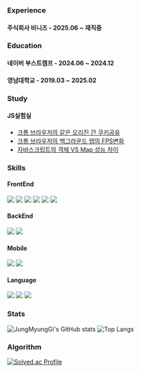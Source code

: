 ### Experience
#### 주식회사 비니즈 - 2025.06 ~ 재직중

### Education
#### 네이버 부스트캠프 - 2024.06 ~ 2024.12
#### 영남대학교 - 2019.03 ~ 2025.02

### Study
#### JS실험실
- [크롬 브라우저의 같은 오리진 간 쿠키공유](https://github.com/CorTorE/js-lab/pull/4)
- [크롬 브라우저의 백그라운드 탭의 FPS변화](https://github.com/CorTorE/js-lab/pull/6)
- [자바스크립트의 객체 VS Map 성능 차이](https://github.com/CorTorE/js-lab/pull/15)


### Skills
#### FrontEnd
![](https://img.shields.io/badge/TypeScript-3178C6?style=for-the-badge&logo=TypeScript&logoColor=white)
![](https://img.shields.io/badge/JavaScript-F7DF1E?style=for-the-badge&logo=JavaScript&logoColor=white)
![](https://img.shields.io/badge/HTML5-E34F26?style=for-the-badge&logo=html5&logoColor=white)
![](https://img.shields.io/badge/CSS3-1572B6?style=for-the-badge&logo=css3&logoColor=white)
![](https://img.shields.io/badge/React-20232A?style=for-the-badge&logo=react&logoColor=61DAFB)
![](https://img.shields.io/badge/Next.js-20232A?style=for-the-badge&logo=Next.js&logoColor=ffffff) 
#### BackEnd
![](https://img.shields.io/badge/Express-000000?style=for-the-badge&logo=express&logoColor=white)
![](https://img.shields.io/badge/MySQL-4479A1?style=for-the-badge&logo=MYSQL&logoColor=white)  

#### Mobile
![](https://img.shields.io/badge/Flutter-02569B?style=for-the-badge&logo=flutter&logoColor=white)
![](https://img.shields.io/badge/Dart-0175C2?style=for-the-badge&logo=dart&logoColor=white)  

#### Language
![](https://img.shields.io/badge/Python-14354C?style=for-the-badge&logo=python&logoColor=white)
![](https://img.shields.io/badge/C-00599C?style=for-the-badge&logo=c&logoColor=white)
![](https://img.shields.io/badge/Java-ED8B00?style=for-the-badge&logo=openjdk&logoColor=white)

### Stats
![JungMyungGi's GitHub stats](https://github-readme-stats.vercel.app/api?username=jungmyunggi&show_icons=true&theme=radical)
![Top Langs](https://github-readme-stats.vercel.app/api/top-langs/?username=jungmyunggi&layout=compact)

### Algorithm
[![Solved.ac Profile](http://mazassumnida.wtf/api/v2/generate_badge?boj=jmk101711)](https://solved.ac/jmk101711/)
